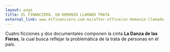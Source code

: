 ```yaml
---
layout: page
title: EL FINANCIERO. UN DEMONIO LLAMADO TRATA
external_link: www.elfinanciero.com.mx/after-office/un-demonio-llamado-trata.html
---
```


Cuatro ficciones y dos documentales componen la cinta **La Danza de las Fieras**, la cual busca reflejar la problemática de la trata de personas en el país.